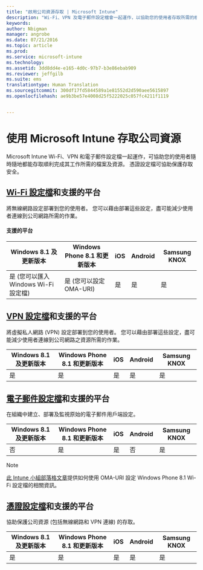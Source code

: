 ```yaml
---
title: "啟用公司資源存取 | Microsoft Intune"
description: "Wi-Fi、VPN 及電子郵件設定檔會一起運作，以協助您的使用者存取所需的檔案及資源。"
keywords: 
author: Nbigman
manager: angrobe
ms.date: 07/21/2016
ms.topic: article
ms.prod: 
ms.service: microsoft-intune
ms.technology: 
ms.assetid: 3dd8dd4e-e165-4d0c-97b7-b3e86ebab909
ms.reviewer: jeffgilb
ms.suite: ems
translationtype: Human Translation
ms.sourcegitcommit: 300df17fd5844589a1e81552d2d590aee5615897
ms.openlocfilehash: ae9b3be57e4008d25f5222025c057fc4211f1119


---
```


# 使用 Microsoft Intune 存取公司資源
Microsoft Intune Wi-Fi、VPN 和電子郵件設定檔一起運作，可協助您的使用者隨時隨地都能存取順利完成其工作所需的檔案及資源。 憑證設定檔可協助保護存取安全。

## [Wi-Fi 設定檔](wi-fi-connections-in-microsoft-intune.md)和支援的平台

將無線網路設定部署到您的使用者。 您可以藉由部署這些設定，盡可能減少使用者連線到公司網路所需的作業。
#### 支援的平台

|Windows 8.1 及更新版本|Windows Phone 8.1 和更新版本|iOS|Android|Samsung KNOX|
|---------------------|---------------------------|---|-------|------------|
|是 (您可以匯入 Windows Wi-Fi 設定檔)|是 (您可以設定 OMA-URI) |是|是|是|

## [VPN 設定檔](vpn-connections-in-microsoft-intune.md)和支援的平台
將虛擬私人網路 (VPN) 設定部署到您的使用者。 您可以藉由部署這些設定，盡可能減少使用者連線到公司網路之資源所需的作業。

|Windows 8.1 及更新版本|Windows Phone 8.1 和更新版本|iOS|Android|Samsung KNOX|
|---------------------|---------------------------|---|-------|------------|
|是|是|是|是|是|

## [電子郵件設定檔](configure-access-to-corporate-email-using-email-profiles-with-microsoft-intune.md)和支援的平台
在組織中建立、部署及監視原始的電子郵件用戶端設定。

|Windows 8.1 及更新版本|Windows Phone 8.1 和更新版本|iOS|Android|Samsung KNOX|
|---------------------|---------------------------|---|-------|------------|
|否|是|是|否|是|
> [!NOTE]
> [此 Intune 小組部落格文章](https://blogs.technet.microsoft.com/enterprisemobility/2015/02/19/using-oma-uri-to-create-custom-wi-fi-profiles-for-windows-phone-8-1/)提供如何使用 OMA-URI 設定 Windows Phone 8.1 Wi-Fi 設定檔的相關資訊。

## [憑證設定檔](secure-resource-access-with-certificate-profiles.md)和支援的平台
協助保護公司資源 (包括無線網路和 VPN 連線) 的存取。

|Windows 8.1 及更新版本|Windows Phone 8.1 和更新版本|iOS|Android|Samsung KNOX|
|---------------------|---------------------------|---|-------|------------|
|是|是|是|是|是|



<!--HONumber=Jul16_HO4-->


